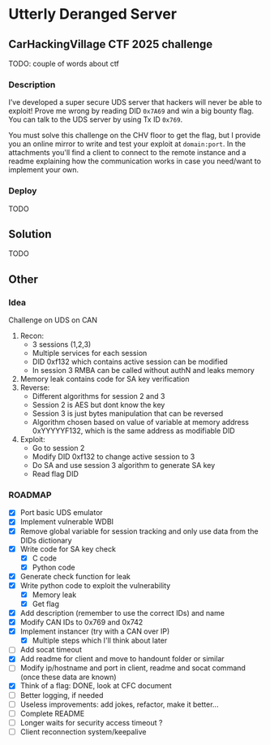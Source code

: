 # Utterly Deranged Server

## CarHackingVillage CTF 2025 challenge

TODO: couple of words about ctf

### Description

I’ve developed a super secure UDS server that hackers will never be able to exploit! Prove me wrong by reading DID `0x7A69` and win a big bounty flag. You can talk to the UDS server by using Tx ID `0x769`.

You must solve this challenge on the CHV floor to get the flag, but I provide you an online mirror to write and test your exploit at `domain:port`. In the attachments you'll find a client to connect to the remote instance and a readme explaining how the communication works in case you need/want to implement your own.

### Deploy

TODO

## Solution

TODO

## Other

### Idea

Challenge on UDS on CAN
1. Recon:
    - 3 sessions (1,2,3)
    - Multiple services for each session
    - DID 0xf132 which contains active session can be modified
    - In session 3 RMBA can be called without authN and leaks memory
2. Memory leak contains code for SA key verification
3. Reverse:
    - Different algorithms for session 2 and 3
    - Session 2 is AES but dont know the key
    - Session 3 is just bytes manipulation that can be reversed
    - Algorithm chosen based on value of variable at memory address 0xYYYYYF132, which is the same address as modifiable DID
4. Exploit:
    - Go to session 2
    - Modify DID 0xf132 to change active session to 3
    - Do SA and use session 3 algorithm to generate SA key
    - Read flag DID

### ROADMAP

- [x] Port basic UDS emulator
- [x] Implement vulnerable WDBI
- [x] Remove global variable for session tracking and only use data from the DIDs dictionary
- [x] Write code for SA key check
  - [x] C code
  - [x] Python code
- [x] Generate check function for leak
- [x] Write python code to exploit the vulnerability
  - [x] Memory leak
  - [x] Get flag
- [x] Add description (remember to use the correct IDs) and name
- [x] Modify CAN IDs to 0x769 and 0x742
- [X] Implement instancer (try with a CAN over IP)
  - [X] Multiple steps which I'll think about later 
- [ ] Add socat timeout
- [x] Add readme for client and move to handount folder or similar
- [ ] Modify ip/hostname and port in client, readme and socat command (once these data are known)
- [x] Think of a flag: DONE, look at CFC document
- [ ] Better logging, if needed
- [ ] Useless improvements: add jokes, refactor, make it better...
- [ ] Complete README
- [ ] Longer waits for security access timeout ?
- [ ] Client reconnection system/keepalive
